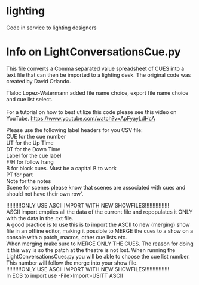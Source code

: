 # lighting
Code in service to lighting designers

# Info on LightConversationsCue.py

This file converts a Comma separated value spreadsheet of CUES into a text
file that can then be imported to a lighting desk. The original code was created by David Orlando.

Tlaloc Lopez-Watermann added file name choice, export file name choice and cue list select.
<br />
<br />
For a tutorial on how to best utilize this code please see this video on YouTube. https://www.youtube.com/watch?v=ApFyayLdHcA


Please use the following label headers for you CSV file:
<br />CUE for the cue number
<br />UT for the Up Time
<br />DT for the Down Time
<br />Label for the cue label
<br />F/H for follow hang
<br />B for block cues. Must be a capital B to work
<br />PT for part
<br />Note for the notes
<br />Scene for scenes
please know that scenes are associated with cues and should not have their own row'.

!!!!!!!!!!ONLY USE ASCII IMPORT WITH NEW SHOWFILES!!!!!!!!!!!!!!!!<br />
ASCII import empties all the data of the current file and repopulates it ONLY with the data in the .txt file.
<br />A good practice is to use this is to import the ASCII to new (merging) show file in an offline editor, making it possible to MERGE the cues to a show on a console with a patch, macros, other cue lists etc. 
<br />When merging make sure to MERGE ONLY THE CUES. The reason for doing it this way is so the patch at the theatre is not lost. When running the LightConversationsCues.py you will be able to choose the cue list number. This number will follow the merge into your show file.
<br />!!!!!!!!!!ONLY USE ASCII IMPORT WITH NEW SHOWFILES!!!!!!!!!!!!!!!!
<br />
In EOS to import use -File>Import>USITT ASCII
